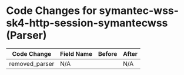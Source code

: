 # Code Changes for symantec-wss-sk4-http-session-symantecwss (Parser)

| Code Change | Field Name | Before | After |
|-------------|------------|--------|-------|
| removed_parser | N/A |  | N/A |